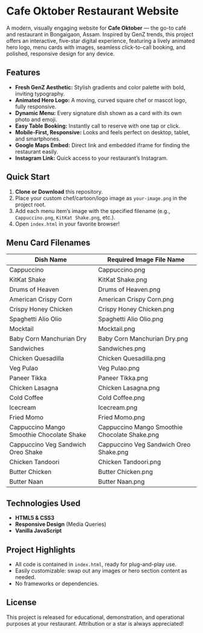 # Cafe Oktober Restaurant Website

A modern, visually engaging website for **Cafe Oktober** — the go-to café and restaurant in Bongaigaon, Assam. Inspired by GenZ trends, this project offers an interactive, five-star digital experience, featuring a lively animated hero logo, menu cards with images, seamless click-to-call booking, and polished, responsive design for any device.

## Features

- **Fresh GenZ Aesthetic:** Stylish gradients and color palette with bold, inviting typography.
- **Animated Hero Logo:** A moving, curved square chef or mascot logo, fully responsive.
- **Dynamic Menu:** Every signature dish shown as a card with its own photo and emoji.
- **Easy Table Booking:** Instantly call to reserve with one tap or click.
- **Mobile-First, Responsive:** Looks and feels perfect on desktop, tablet, and smartphones.
- **Google Maps Embed:** Direct link and embedded iframe for finding the restaurant easily.
- **Instagram Link:** Quick access to your restaurant’s Instagram.

## Quick Start

1. **Clone or Download** this repository.
2. Place your custom chef/cartoon/logo image as `your-image.png` in the project root.
3. Add each menu item’s image with the specified filename (e.g., `Cappuccino.png`, `KitKat Shake.png`, etc.).
4. Open `index.html` in your favorite browser!

## Menu Card Filenames

| Dish Name                                      | Required Image File Name                          |
|------------------------------------------------|---------------------------------------------------|
| Cappuccino                                     | Cappuccino.png                                    |
| KitKat Shake                                   | KitKat Shake.png                                  |
| Drums of Heaven                                | Drums of Heaven.png                               |
| American Crispy Corn                           | American Crispy Corn.png                          |
| Crispy Honey Chicken                           | Crispy Honey Chicken.png                          |
| Spaghetti Alio Olio                            | Spaghetti Alio Olio.png                           |
| Mocktail                                       | Mocktail.png                                      |
| Baby Corn Manchurian Dry                       | Baby Corn Manchurian Dry.png                      |
| Sandwiches                                     | Sandwiches.png                                    |
| Chicken Quesadilla                             | Chicken Quesadilla.png                            |
| Veg Pulao                                      | Veg Pulao.png                                     |
| Paneer Tikka                                   | Paneer Tikka.png                                  |
| Chicken Lasagna                                | Chicken Lasagna.png                               |
| Cold Coffee                                    | Cold Coffee.png                                   |
| Icecream                                       | Icecream.png                                      |
| Fried Momo                                     | Fried Momo.png                                    |
| Cappuccino Mango Smoothie Chocolate Shake      | Cappuccino Mango Smoothie Chocolate Shake.png      |
| Cappuccino Veg Sandwich Oreo Shake             | Cappuccino Veg Sandwich Oreo Shake.png             |
| Chicken Tandoori                               | Chicken Tandoori.png                              |
| Butter Chicken                                 | Butter Chicken.png                                |
| Butter Naan                                    | Butter Naan.png                                   |

## Technologies Used

- **HTML5 & CSS3**
- **Responsive Design** (Media Queries)
- **Vanilla JavaScript**

## Project Highlights

- All code is contained in `index.html`, ready for plug-and-play use.
- Easily customizable: swap out any images or hero section content as needed.
- No frameworks or dependencies.

## License

This project is released for educational, demonstration, and operational purposes at your restaurant. Attribution or a star is always appreciated!
